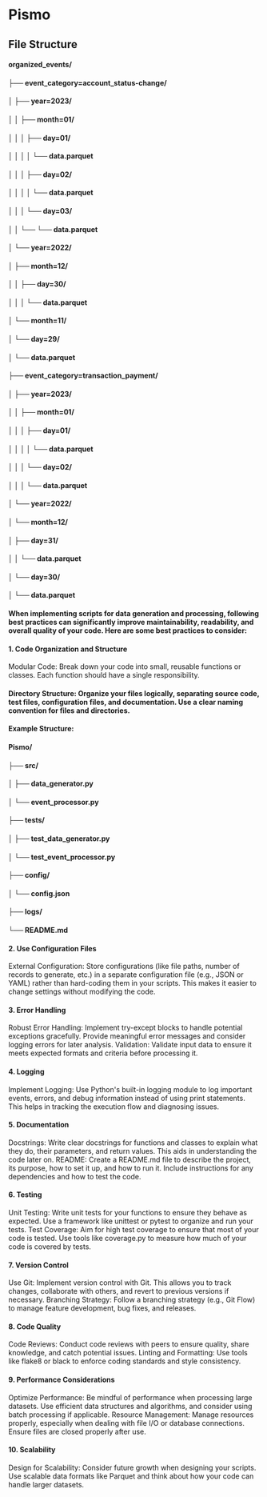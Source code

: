 # Pismo

## File Structure
#### organized_events/
#### ├── event_category=account_status-change/
#### │   ├── year=2023/
#### │   │   ├── month=01/
#### │   │   │   ├── day=01/
#### │   │   │   │   └── data.parquet
#### │   │   │   ├── day=02/
#### │   │   │   │   └── data.parquet
#### │   │   │   └── day=03/
#### │   │       └── └── data.parquet
#### │   └── year=2022/
#### │       ├── month=12/
#### │       │   ├── day=30/
#### │       │   │   └── data.parquet
#### │       └── month=11/
#### │           └── day=29/
#### │               └── data.parquet
#### ├── event_category=transaction_payment/
#### │   ├── year=2023/
#### │   │   ├── month=01/
#### │   │   │   ├── day=01/
#### │   │   │   │   └── data.parquet
#### │   │   │   └── day=02/
#### │   │   │       └── data.parquet
#### │   └── year=2022/
#### │       └── month=12/
#### │           ├── day=31/
#### │           │   └── data.parquet
#### │           └── day=30/
#### │               └── data.parquet


#### When implementing scripts for data generation and processing, following best practices can significantly improve maintainability, readability, and overall quality of your code. Here are some best practices to consider:

#### 1. Code Organization and Structure
Modular Code: Break down your code into small, reusable functions or classes. Each function should have a single responsibility.

#### Directory Structure: Organize your files logically, separating source code, test files, configuration files, and documentation. Use a clear naming convention for files and directories.

#### Example Structure:


 #### Pismo/
 #### ├── src/
 #### │   ├── data_generator.py
 #### │   └── event_processor.py
 #### ├── tests/
 #### │   ├── test_data_generator.py
 #### │   └── test_event_processor.py
 #### ├── config/
 #### │   └── config.json
 #### ├── logs/
 #### └── README.md
#### 2. Use Configuration Files
External Configuration: Store configurations (like file paths, number of records to generate, etc.) in a separate configuration file (e.g., JSON or YAML) rather than hard-coding them in your scripts. This makes it easier to change settings without modifying the code.
#### 3. Error Handling
Robust Error Handling: Implement try-except blocks to handle potential exceptions gracefully. Provide meaningful error messages and consider logging errors for later analysis.
Validation: Validate input data to ensure it meets expected formats and criteria before processing it.
#### 4. Logging
Implement Logging: Use Python's built-in logging module to log important events, errors, and debug information instead of using print statements. This helps in tracking the execution flow and diagnosing issues.
#### 5. Documentation
Docstrings: Write clear docstrings for functions and classes to explain what they do, their parameters, and return values. This aids in understanding the code later on.
README: Create a README.md file to describe the project, its purpose, how to set it up, and how to run it. Include instructions for any dependencies and how to test the code.
#### 6. Testing
Unit Testing: Write unit tests for your functions to ensure they behave as expected. Use a framework like unittest or pytest to organize and run your tests.
Test Coverage: Aim for high test coverage to ensure that most of your code is tested. Use tools like coverage.py to measure how much of your code is covered by tests.
#### 7. Version Control
Use Git: Implement version control with Git. This allows you to track changes, collaborate with others, and revert to previous versions if necessary.
Branching Strategy: Follow a branching strategy (e.g., Git Flow) to manage feature development, bug fixes, and releases.
#### 8. Code Quality
Code Reviews: Conduct code reviews with peers to ensure quality, share knowledge, and catch potential issues.
Linting and Formatting: Use tools like flake8 or black to enforce coding standards and style consistency.
#### 9. Performance Considerations
Optimize Performance: Be mindful of performance when processing large datasets. Use efficient data structures and algorithms, and consider using batch processing if applicable.
Resource Management: Manage resources properly, especially when dealing with file I/O or database connections. Ensure files are closed properly after use.
#### 10. Scalability
Design for Scalability: Consider future growth when designing your scripts. Use scalable data formats like Parquet and think about how your code can handle larger datasets.
